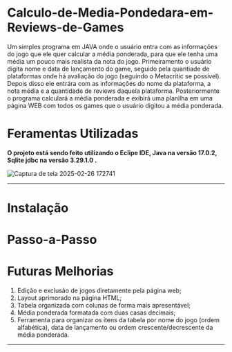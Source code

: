# Calculo-de-Media-Pondedara-em-Reviews-de-Games
Um simples programa em JAVA onde o usuário entra com as informações do jogo que ele quer calcular a média ponderada, para que ele tenha uma média um pouco mais realista da nota do jogo. Primeiramento o usuário digita nome e data de lançamento do game, seguido pela quantiade de plataformas onde há avaliação do jogo (seguindo o Metacritic se possível). Depois disso ele entrára com as informações do nome da plataforma, a nota média e a quantidade de reviews daquela plataforma. Posteriormente o programa calculará a média ponderada e exibirá uma planilha em uma página WEB com todos os games que o usuário digitou a média ponderada.

# Feramentas Utilizadas
**O projeto está sendo feito utilizando o Eclipe IDE, Java na versão 17.0.2, Sqlite jdbc na versão 3.29.1.0 .** 

![Captura de tela 2025-02-26 172741](https://github.com/user-attachments/assets/76a71fa8-688c-41c1-83e8-437fa9af6c3d)
<hr>

# Instalação    


# Passo-a-Passo  


# **Futuras Melhorias**


1. Edição e exclusão de jogos diretamente pela página web;
2. Layout aprimorado na página HTML;
3. Tabela organizada com colunas de forma mais apresentável;
4. Média ponderada formatada com duas casas decimais;
5. Ferramenta para organizar os itens da tabela por nome do jogo (ordem alfabética), data de lançamento ou ordem crescente/decrescente da média ponderada.
<hr>
